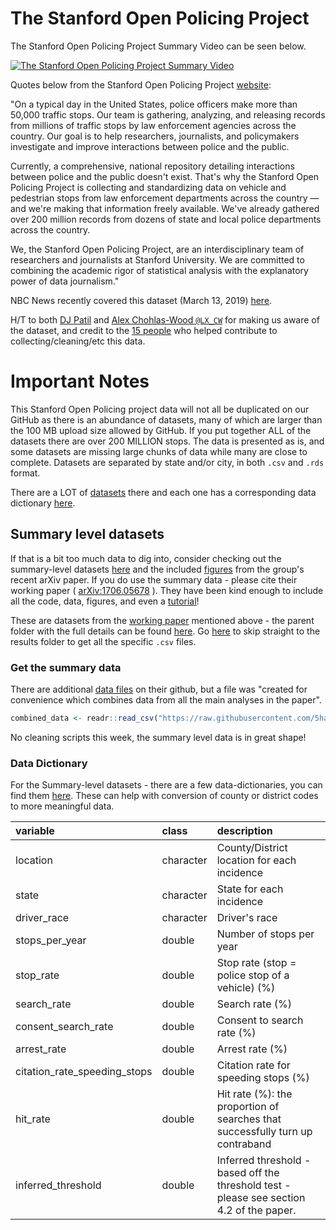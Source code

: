 # The Stanford Open Policing Project

The Stanford Open Policing Project Summary Video can be seen below.
<br>

[![The Stanford Open Policing Project Summary Video](https://img.youtube.com/vi/iwOWcuFjNfw/0.jpg)](https://www.youtube.com/watch?v=iwOWcuFjNfw)
<br>

Quotes below from the Stanford Open Policing Project [website](https://openpolicing.stanford.edu/):

"On a typical day in the United States, police officers make more than 50,000 traffic stops. Our team is gathering, analyzing, and releasing records from millions of traffic stops by law enforcement agencies across the country. Our goal is to help researchers, journalists, and policymakers investigate and improve interactions between police and the public.

Currently, a comprehensive, national repository detailing interactions between police and the public doesn't exist. That's why the Stanford Open Policing Project is collecting and standardizing data on vehicle and pedestrian stops from law enforcement departments across the country — and we're making that information freely available. We've already gathered over 200 million records from dozens of state and local police departments across the country.

We, the Stanford Open Policing Project, are an interdisciplinary team of researchers and journalists at Stanford University. We are committed to combining the academic rigor of statistical analysis with the explanatory power of data journalism."

NBC News recently covered this dataset (March 13, 2019) [here](https://www.nbcnews.com/news/us-news/inside-100-million-police-traffic-stops-new-evidence-racial-bias-n980556).

H/T to both [DJ Patil](https://twitter.com/dpatil/status/1106177431671582721) and [
Alex Chohlas-Wood `@LX_CW`](https://twitter.com/LX_CW/status/1105995928740098048) for making us aware of the dataset, and credit to the [15 people](https://openpolicing.stanford.edu/) who helped contribute to collecting/cleaning/etc this data.

# Important Notes

This Stanford Open Policing project data will not all be duplicated on our GitHub as there is an abundance of datasets, many of which are larger than the 100 MB upload size allowed by GitHub. If you put together ALL of the datasets there are over 200 MILLION stops. The data is presented as is, and some datasets are missing large chunks of data while many are close to complete. Datasets are separated by state and/or city, in both `.csv` and `.rds` format.

There are a LOT of [datasets](https://openpolicing.stanford.edu/data/) there and each one has a corresponding data dictionary [here](https://github.com/stanford-policylab/opp/blob/master/data_readme.md).

## Summary level datasets

If that is a bit too much data to dig into, consider checking out the summary-level datasets [here](https://github.com/5harad/openpolicing/tree/master/results/data_for_figures) and the included [figures](https://github.com/5harad/openpolicing/tree/master/results/figures) from the group's recent arXiv paper. If you do use the summary data - please cite their working paper ( [arXiv:1706.05678](https://arxiv.org/abs/1706.05678) ). They have been kind enough to include all the code, data, figures, and even a [tutorial](https://github.com/5harad/openpolicing/blob/master/tutorial/Rtutorial.Rmd)!

These are datasets from the [working paper](https://arxiv.org/pdf/1706.05678.pdf) mentioned above - the parent folder with the full details can be found [here](https://github.com/5harad/openpolicing). Go [here](https://github.com/5harad/openpolicing/tree/master/results/data_for_figures) to skip straight to the results folder to get all the specific `.csv` files.

### Get the summary data

There are additional [data files](https://github.com/5harad/openpolicing/tree/master/results/data_for_figures) on their github, but a file was "created for convenience which combines data from all the main analyses in the paper".

```r
combined_data <- readr::read_csv("https://raw.githubusercontent.com/5harad/openpolicing/master/results/data_for_figures/combined_data.csv")
```

No cleaning scripts this week, the summary level data is in great shape!

### Data Dictionary

For the Summary-level datasets - there are a few data-dictionaries, you can find them [here](https://github.com/5harad/openpolicing/tree/master/resources/dictionaries). These can help with conversion of county or district codes to more meaningful data.

|variable                     |class     |description |
|:----------------------------|:---------|:-----------|
|location                     |character | County/District location for each incidence |
|state                        |character | State for each incidence           |
|driver_race                  |character | Driver's race           |
|stops_per_year               |double    | Number of stops per year          |
|stop_rate                    |double    | Stop rate (stop = police stop of a vehicle) (%)           |
|search_rate                  |double    | Search rate (%)           |
|consent_search_rate          |double    | Consent to search rate (%)           |
|arrest_rate                  |double    | Arrest rate (%)           |
|citation_rate_speeding_stops |double    | Citation rate for speeding stops (%)           |
|hit_rate                     |double    | Hit rate (%): the proportion of searches that successfully turn up contraband |
|inferred_threshold           |double    | Inferred threshold - based off the threshold test - please see section 4.2 of the paper. |

